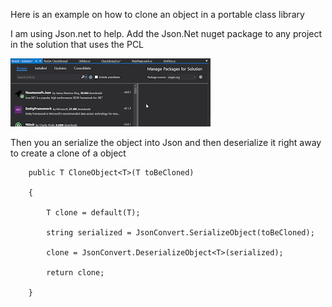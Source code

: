 Here is an example on how to clone an object in a portable class library



I am using Json.net to help.  Add the Json.Net nuget package to any project in the solution that uses the PCL


![Nuget](/images/NuGetNewtonsoft.png) 




Then you an serialize the object into Json and then deserialize it right away to create a clone of a object





        public T CloneObject<T>(T toBeCloned)

        {

            T clone = default(T);

            string serialized = JsonConvert.SerializeObject(toBeCloned);

            clone = JsonConvert.DeserializeObject<T>(serialized);

            return clone;

        }

